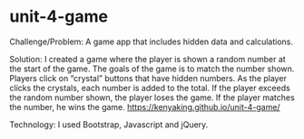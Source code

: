 # unit-4-game

Challenge/Problem: A game app that includes hidden data and calculations.

Solution: I created a game where the player is shown a random number at the start of the game. The goals of the game is to match the number shown. Players click on “crystal” buttons that have hidden numbers. As the player clicks the crystals, each number is added to the total. If the player exceeds the random number shown, the player loses the game. If the player matches the number, he wins the game. 
https://kenyaking.github.io/unit-4-game/

Technology: I used Bootstrap, Javascript and jQuery.

